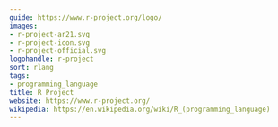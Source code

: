 ```yaml
---
guide: https://www.r-project.org/logo/
images:
- r-project-ar21.svg
- r-project-icon.svg
- r-project-official.svg
logohandle: r-project
sort: rlang
tags:
- programming_language
title: R Project
website: https://www.r-project.org/
wikipedia: https://en.wikipedia.org/wiki/R_(programming_language)
---
```

